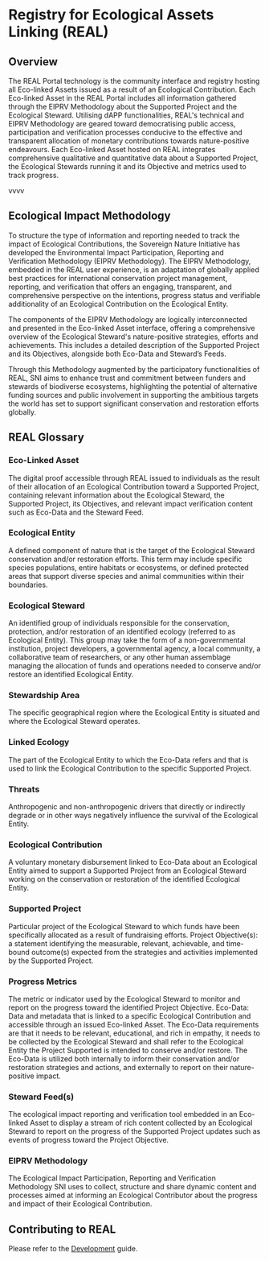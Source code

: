 # Registry for Ecological Assets Linking (REAL)

## Overview

The REAL Portal technology is the community interface and registry hosting all Eco-linked Assets issued as a result of an Ecological Contribution. Each Eco-linked Asset in the REAL Portal includes all information gathered through the EIPRV Methodology about the Supported Project and the Ecological Steward. Utilising dAPP functionalities, REAL's technical and EIPRV Methodology are geared toward democratising public access, participation and verification processes conducive to the effective and transparent allocation of monetary contributions towards nature-positive endeavours. Each Eco-linked Asset hosted on REAL integrates comprehensive qualitative and quantitative data about a Supported Project, the Ecological Stewards running it and its Objective and metrics used to track progress.

vvvv

## Ecological Impact Methodology

To structure the type of information and reporting needed to track the impact of Ecological Contributions, the Sovereign Nature Initiative has developed the Environmental Impact Participation, Reporting and Verification Methodology (EIPRV Methodology). The EIPRV Methodology, embedded in the REAL user experience, is an adaptation of globally applied best practices for international conservation project management, reporting, and verification that offers an engaging, transparent, and comprehensive perspective on the intentions, progress status and verifiable additionality of an Ecological Contribution on the Ecological Entity. 

The components of the EIPRV Methodology are logically interconnected and presented in the Eco-linked Asset interface, offering a comprehensive overview of the Ecological Steward's nature-positive strategies, efforts and achievements. This includes a detailed description of the Supported Project and its Objectives, alongside both Eco-Data and Steward’s Feeds.

Through this Methodology augmented by the participatory functionalities of REAL, SNI aims to enhance trust and commitment between funders and stewards of biodiverse ecosystems, highlighting the potential of alternative funding sources and public involvement in supporting the ambitious targets the world has set to support significant conservation and restoration efforts globally.

## REAL Glossary

### Eco-Linked Asset

The digital proof accessible through REAL issued to individuals as the result of their allocation of an Ecological Contribution toward a Supported Project, containing relevant information about the Ecological Steward, the Supported Project, its Objectives, and relevant impact verification content such as Eco-Data and the Steward Feed.

### Ecological Entity

A defined component of nature that is the target of the Ecological Steward conservation and/or restoration efforts. This term may include specific species populations, entire habitats or ecosystems, or defined protected areas that support diverse species and animal communities within their boundaries.

### Ecological Steward

An identified group of individuals responsible for the conservation, protection, and/or restoration of an identified ecology (referred to as Ecological Entity). This group may take the form of a non-governmental institution, project developers, a governmental agency, a local community, a collaborative team of researchers, or any other human assemblage managing the allocation of funds and operations needed to conserve and/or restore an identified Ecological Entity.

### Stewardship Area

The specific geographical region where the Ecological Entity is situated and where the Ecological Steward operates.

### Linked Ecology

The part of the Ecological Entity to which the Eco-Data refers and that is used to link the Ecological Contribution to the specific Supported Project.

### Threats

Anthropogenic and non-anthropogenic drivers that directly or indirectly degrade or in other ways negatively influence the survival of the Ecological Entity.

### Ecological Contribution

A voluntary monetary disbursement linked to Eco-Data about an Ecological Entity aimed to support a Supported Project from an Ecological Steward working on the conservation or restoration of the identified Ecological Entity.

### Supported Project

Particular project of the Ecological Steward to which funds have been specifically allocated as a result of fundraising efforts.
Project Objective(s): a statement identifying the measurable, relevant, achievable, and time-bound outcome(s) expected from the strategies and activities implemented by the Supported Project.

### Progress Metrics

The metric or indicator used by the Ecological Steward to monitor and report on the progress toward the identified Project Objective.
Eco-Data: Data and metadata that is linked to a specific Ecological Contribution and accessible through an issued Eco-linked Asset. The Eco-Data requirements are that it needs to be relevant, educational, and rich in empathy, it needs to be collected by the Ecological Steward and shall refer to the Ecological Entity the Project Supported is intended to conserve and/or restore. The Eco-Data is utilized both internally to inform their conservation and/or restoration strategies and actions, and externally to report on their nature-positive impact.

### Steward Feed(s)

The ecological impact reporting and verification tool embedded in an Eco-linked Asset to display a stream of rich content collected by an Ecological Steward to report on the progress of the Supported Project updates such as events of progress toward the Project Objective.

### EIPRV Methodology

The Ecological Impact Participation, Reporting and Verification Methodology SNI uses to collect, structure and share dynamic content and processes aimed at informing an Ecological Contributor about the progress and impact of their Ecological Contribution.

## Contributing to REAL

Please refer to the [Development](development.md) guide.
